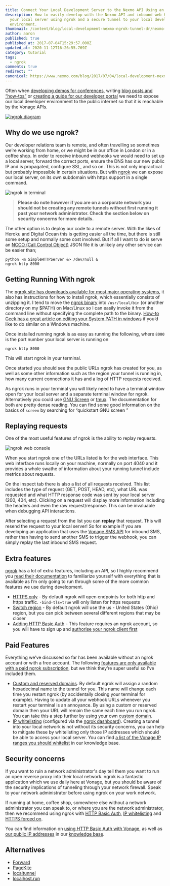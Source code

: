 ```yaml
---
title: Connect Your Local Development Server to the Nexmo API Using an Ngrok Tunnel
description: How to easily develop with the Nexmo API and inbound web hooks on
  your local server using ngrok and a secure tunnel to your local development
  environment.
thumbnail: /content/blog/local-development-nexmo-ngrok-tunnel-dr/nexmo-ngrok-tunnel.jpg
author: aaron
published: true
published_at: 2017-07-04T15:29:57.000Z
updated_at: 2020-11-12T16:26:55.769Z
category: tutorial
tags:
  - ngrok
comments: true
redirect: ""
canonical: https://www.nexmo.com/blog/2017/07/04/local-development-nexmo-ngrok-tunnel-dr
---
```

Often when [developing demos for conferences](https://www.nexmo.com/blog/2016/12/19/streaming-calls-to-a-browser-with-voice-websockets-dr/), writing [blog posts and “how-tos”](https://www.nexmo.com/?s=how+to) or [creating a guide for our developer portal](https://developer.nexmo.com/) we need to expose our local developer environment to the public internet so that it is reachable by the Vonage APIs.

<a href="https://ngrok.com"><img src="https://www.nexmo.com/wp-content/uploads/2017/07/webhooks.png" alt="ngrok diagram" class="alignnone size-full wp-image-14623" /></a>

## Why do we use ngrok?

Our developer relations team is remote, and often travelling so sometimes we’re working from home, or we might be in our office in London or in a coffee shop. In order to receive inbound webhooks we would need to set up a local server, forward the correct ports, ensure the DNS has our new public IP and is propagated, configure SSL, and so on. This is not only impractical but probably impossible in certain situations. But with [ngrok](https://ngrok.com/) we can expose our local server, on its own subdomain with https support in a single command.

<img src="https://www.nexmo.com/wp-content/uploads/2017/07/media-20170704.png" alt="ngrok in terminal" class="alignnone size-full wp-image-14629" />

> **Please do note however if you are on a corporate network you should not be creating any remote tunnels without first running it past your network administrator. Check the section below on security concerns for more details.**

The other option is to deploy our code to a remote server. With the likes of Heroku and Digital Ocean this is getting easier all the time, but there is still some setup and normally some cost involved. But if all I want to do is serve an [NCCO (Call Control Object)](https://docs.nexmo.com/voice/voice-api/ncco-reference) JSON file it is unlikely any other service can be easier than;

```shell
python -m SimpleHTTPServer &> /dev/null &
ngrok http 8000
```

## Getting Running With ngrok

The [ngrok site has downloads available for most major operating systems](https://ngrok.com/download), it also has instructions for how to install ngrok, which essentially consists of unzipping it. I tend to move the [ngrok binary](https://ngrok.com/download) into `/usr/local/bin` (or another directory on my $PATH) on Mac/Linux so I can easily invoke it from the command line without specifying the complete path to the binary. [How-to Geek has a great article on editing your System PATH in windows](https://www.howtogeek.com/118594/how-to-edit-your-system-path-for-easy-command-line-access/) if you’d like to do similar on a Windows machine.

Once installed running ngrok is as easy as running the following, where `8000` is the port number your local server is running on

```shell
ngrok http 8000
```

This will start ngrok in your terminal.

Once started you should see the public URLs ngrok has created for you, as well as some other information such as the region your tunnel is running in, how many current connections it has and a log of HTTP requests received.

As ngrok runs in your terminal you will likely need to have a terminal window open for your local server and a separate terminal window for ngrok. Alternatively you could use [GNU Screen](https://www.gnu.org/software/screen/manual/screen.html) or [tmux](https://tmux.github.io/). The documentation for both are pretty dense reading. You can find some good information on the basics of `screen` by searching for “quickstart GNU screen <operating system>”

## Replaying requests

One of the most useful features of ngrok is the ability to replay requests.

<img src="https://www.nexmo.com/wp-content/uploads/2017/07/media-20170704-1.png" alt="ngrok web console" class="alignnone size-full wp-image-14632" />

When you start ngrok one of the URLs listed is for the web interface. This web interface runs locally on your machine, normally on port 4040 and it provides a whole swathe of information about your running tunnel include metrics about requests.

On the inspect tab there is also a list of all requests received. This list includes the type of request (GET, POST, HEAD, etc), what URL was requested and what HTTP response code was sent by your local server (200, 404, etc). Clicking on a request will display more information including the headers and even the raw request/response. This can be invaluable when debugging API interactions.

After selecting a request from the list you can **replay** that request. This will resend the request to your local server! So for example if you are developing an application that uses the [Vonage SMS API](https://developer.nexmo.com/use-cases/sms-customer-support) for inbound SMS, rather than having to send another SMS to trigger the webhook, you can simply replay the last inbound SMS request.

## Extra features

[ngrok](https://ngrok.com/) has a lot of extra features, including an API, so I highly recommend you [read their documentation](https://ngrok.com/docs) to familiarize yourself with everything that is available as I’m only going to run through some of the more common features we use during development.

* [HTTPS only](https://ngrok.com/docs#bind-tls) - By default ngrok will open endpoints for both http and https traffic. `-bind-tls=true` will only listen for https requests
* [Switch region](https://ngrok.com/docs#global-locations) - By default ngrok will use the us - United States (Ohio) region, but you can pick between several different regions that may be closer
* [Adding HTTP Basic Auth](https://ngrok.com/docs#auth) - This feature requires an ngrok account, so you will have to sign up and [authorise your ngrok client first](https://ngrok.com/docs#authtoken)

## Paid Features

Everything we’ve discussed so far has been available without an ngrok account or with a free account. The following [features are only available with a paid ngrok subscription](https://ngrok.com/product#pricing), but we think they’re super useful so I’ve included them.

* [Custom and reserved domains](https://ngrok.com/docs#subdomain). By default ngrok will assign a random hexadecimal name to the tunnel for you. This name will change each time you restart ngrok (by accidentally closing your terminal for example). Having to update all your webhook URLs whenever you restart your terminal is an annoyance. By using a custom or reserved domain then your URL will remain the same each time you run ngrok. You can take this a step further by using your own [custom domain](https://ngrok.com/docs#custom-domains).
* [IP whitelisting](https://ngrok.com/docs#whitelist) (configured via the [ngrok dashboard](https://dashboard.ngrok.com)). Creating a tunnel into your local network is not without its security concerns, you can help to mitigate these by whitelisting only those IP addresses which should be able to access your local server. You can find [a list of the Vonage IP ranges you should whitelist](https://help.nexmo.com/hc/en-us/articles/204015053-What-IP-addresses-should-I-whitelist-in-order-to-receive-SMS-requests-from-Nexmo-) in our knowledge base.

## Security concerns

If you want to ruin a network administrator's day tell them you want to run an open reverse proxy into their local network. ngrok is a fantastic application which we use daily here at Vonage, but you should be aware of the security implications of tunneling through your network firewall. Speak to your network administrator before using ngrok on your work network.

If running at home, coffee shop, somewhere else without a network administrator you can speak to, or where you are the network administrator, then we recommend using ngrok with [HTTP Basic Auth](https://ngrok.com/docs#auth), [IP whitelisting](https://ngrok.com/docs#whitelist) and [HTTPS forced on](https://ngrok.com/docs#bind-tls).

You can find information on [using HTTP Basic Auth with Vonage](https://help.nexmo.com/hc/en-us/articles/230076127-How-to-setup-HTTP-Basic-authentication-for-my-webhook-URL-), as well as [our public IP addresses](https://help.nexmo.com/hc/en-us/articles/204014483-Source-IP-subnet-for-incoming-traffic-in-REST-API) in our [knowledge base](https://help.nexmo.com/hc/en-us).

## Alternatives

* [Forward](https://forwardhq.com/)
* [PageKite](https://pagekite.net/)
* [localtunnel](https://localtunnel.github.io/www/)
* [localhost.run](http://localhost.run/)
